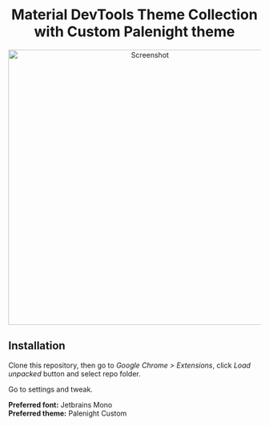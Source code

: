<h1 align="center">
    Material DevTools Theme Collection with Custom Palenight theme
</h1>

<p align="center">
    <img src="https://i.imgur.com/kf5tBLr.png" alt="Screenshot" width="550">
</p>

## Installation

Clone this repository, then go to <i>Google Chrome > Extensions</i>, click <i>Load unpacked</i> button and select repo folder.

Go to settings and tweak.

**Preferred font:** Jetbrains Mono  
**Preferred theme:** Palenight Custom
